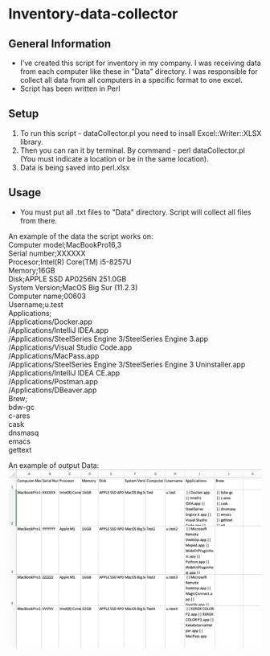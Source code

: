 # Inventory-data-collector

## General Information
- I've created this script for inventory in my company. I was receiving data from each computer like these in "Data" directory. I was responsible for collect all data from all computers in a specific format to one excel.
- Script has been written in Perl

## Setup
1. To run this script - dataCollector.pl you need to insall Excel::Writer::XLSX library.
2. Then you can ran it by terminal. By command - perl dataCollector.pl (You must indicate a location or be in the same location).
4. Data is being saved into perl.xlsx

## Usage
- You must put all .txt files to "Data" directory. Script will collect all files from there.

An example of the data the script works on:<br/>
Computer model;MacBookPro16,3<br/>
Serial number;XXXXXX<br/>
Procesor;Intel(R) Core(TM) i5-8257U<br/>
Memory;16GB<br/>
Disk;APPLE SSD AP0256N 251.0GB<br/>
System Version;MacOS Big Sur (11.2.3)<br/>
Computer name;00603<br/>
Username;u.test<br/>
Applications;<br/>
 /Applications/Docker.app<br/>
 /Applications/IntelliJ IDEA.app<br/>
 /Applications/SteelSeries Engine 3/SteelSeries Engine 3.app<br/>
 /Applications/Visual Studio Code.app<br/>
 /Applications/MacPass.app<br/>
 /Applications/SteelSeries Engine 3/SteelSeries Engine 3 Uninstaller.app<br/>
 /Applications/IntelliJ IDEA CE.app<br/>
 /Applications/Postman.app<br/>
 /Applications/DBeaver.app<br/>
Brew;<br/>
bdw-gc<br/>
c-ares<br/>
cask<br/>
dnsmasq<br/>
emacs<br/>
gettext<br/>


An example of output Data:
![alt text](https://github.com/kolanowskim/Inventory-data-collector/blob/main/Output.png?raw=true)
